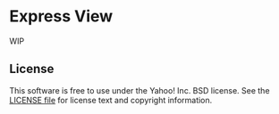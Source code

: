 Express View
============

WIP

License
-------

This software is free to use under the Yahoo! Inc. BSD license.
See the [LICENSE file][] for license text and copyright information.


[LICENSE file]: https://github.com/caridy/express-view/blob/master/LICENSE

